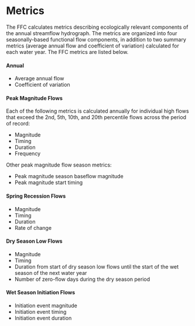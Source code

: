 # Metrics

The FFC calculates metrics describing ecologically relevant components of the annual streamflow hydrograph. The metrics are organized into four seasonally-based functional flow components, in addition to two summary metrics \(average annual flow and coefficient of variation\) calculated for each water year. The FFC metrics are listed below.

#### Annual

* Average annual flow
* Coefficient of variation

#### Peak Magnitude Flows

Each of the following metrics is calculated annually for individual high flows that exceed the 2nd, 5th, 10th, and 20th percentile flows across the period of record:

* Magnitude
* Timing
* Duration
* Frequency

Other peak magnitude flow season metrics:

* Peak magnitude season baseflow magnitude
* Peak magnitude start timing

#### Spring Recession Flows

* Magnitude
* Timing
* Duration
* Rate of change

#### Dry Season Low Flows

* Magnitude
* Timing
* Duration from start of dry season low flows until the start of the wet season of the next water year
* Number of zero-flow days during the dry season period

#### Wet Season Initiation Flows

* Initiation event magnitude
* Initiation event timing
* Initiation event duration


